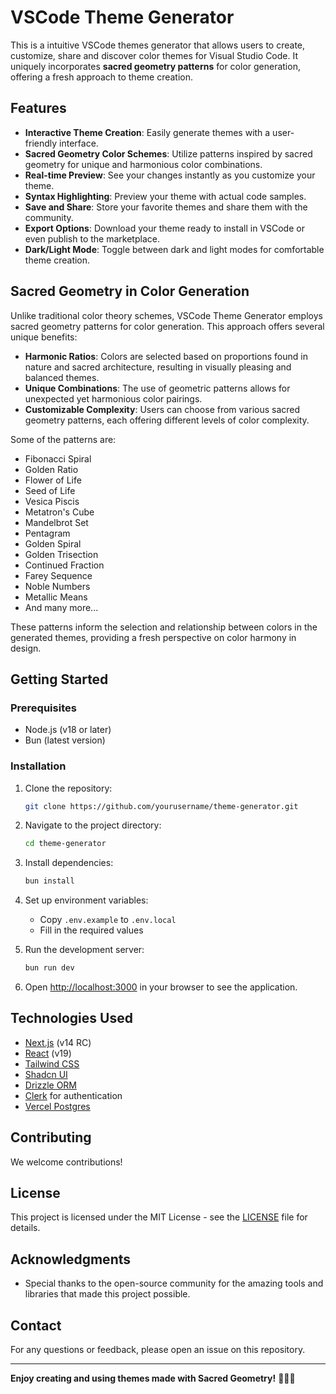 # VSCode Theme Generator

This is a intuitive VSCode themes generator that allows users to create, customize, share and discover color themes for Visual Studio Code. It uniquely incorporates **sacred geometry patterns** for color generation, offering a fresh approach to theme creation.

## Features

- **Interactive Theme Creation**: Easily generate themes with a user-friendly interface.
- **Sacred Geometry Color Schemes**: Utilize patterns inspired by sacred geometry for unique and harmonious color combinations.
- **Real-time Preview**: See your changes instantly as you customize your theme.
- **Syntax Highlighting**: Preview your theme with actual code samples.
- **Save and Share**: Store your favorite themes and share them with the community.
- **Export Options**: Download your theme ready to install in VSCode or even publish to the marketplace.
- **Dark/Light Mode**: Toggle between dark and light modes for comfortable theme creation.

## Sacred Geometry in Color Generation

Unlike traditional color theory schemes, VSCode Theme Generator employs sacred geometry patterns for color generation. This approach offers several unique benefits:

- **Harmonic Ratios**: Colors are selected based on proportions found in nature and sacred architecture, resulting in visually pleasing and balanced themes.
- **Unique Combinations**: The use of geometric patterns allows for unexpected yet harmonious color pairings.
- **Customizable Complexity**: Users can choose from various sacred geometry patterns, each offering different levels of color complexity.

Some of the patterns are:

- Fibonacci Spiral
- Golden Ratio
- Flower of Life
- Seed of Life
- Vesica Piscis
- Metatron's Cube
- Mandelbrot Set
- Pentagram
- Golden Spiral
- Golden Trisection
- Continued Fraction
- Farey Sequence
- Noble Numbers
- Metallic Means
- And many more...

These patterns inform the selection and relationship between colors in the generated themes, providing a fresh perspective on color harmony in design.

## Getting Started

### Prerequisites

- Node.js (v18 or later)
- Bun (latest version)

### Installation

1. Clone the repository:

   ```sh
   git clone https://github.com/yourusername/theme-generator.git
   ```

2. Navigate to the project directory:

   ```sh
   cd theme-generator
   ```

3. Install dependencies:

   ```sh
   bun install
   ```

4. Set up environment variables:

   - Copy `.env.example` to `.env.local`
   - Fill in the required values

5. Run the development server:

   ```sh
   bun run dev
   ```

6. Open [http://localhost:3000](http://localhost:3000) in your browser to see the application.

## Technologies Used

- [Next.js](https://nextjs.org/) (v14 RC)
- [React](https://reactjs.org/) (v19)
- [Tailwind CSS](https://tailwindcss.com/)
- [Shadcn UI](https://ui.shadcn.com/)
- [Drizzle ORM](https://orm.drizzle.team/)
- [Clerk](https://clerk.dev/) for authentication
- [Vercel Postgres](https://vercel.com/storage/postgres)

## Contributing

We welcome contributions!

## License

This project is licensed under the MIT License - see the [LICENSE](LICENSE) file for details.

## Acknowledgments

- Special thanks to the open-source community for the amazing tools and libraries that made this project possible.

## Contact

For any questions or feedback, please open an issue on this repository.

---

**Enjoy creating and using themes made with Sacred Geometry!** 🎨✨🔯
